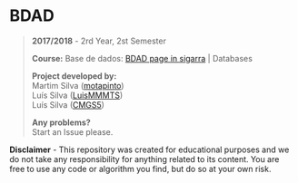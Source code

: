 # BDAD

> **2017/2018** - 2rd Year, 2st Semester
>
> **Course:** Base de dados: [BDAD page in sigarra](https://sigarra.up.pt/feup/en/ucurr_geral.ficha_uc_view?pv_ocorrencia_id=333119) | Databases
>
> **Project developed by:**\
> Martim Silva ([motapinto](https://github.com/motapinto))\
> Luís Silva ([LuisMMMTS](https://github.com/LuisMMMTS))\
> Luís Silva ([CMGS5](https://github.com/CMGS5))
>
> **Any problems?**\
> Start an Issue please.

**Disclaimer** - This repository was created for educational purposes and we do not take any responsibility for anything related to its content. You are free to use any code or algorithm you find, but do so at your own risk.
